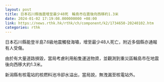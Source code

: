 ```yaml
---
layout: post
title: 日本石川縣強震增至最少48死　輪島市在震後向西移約1.3米
date: 2024-01-02 17:19:08.000000000 +08:00
link: https://news.rthk.hk/rthk/ch/component/k2/1734650-20240102.htm
categories: rthk
---
```


日本石川縣能登半島7.6級地震觸發海嘯，增至最少48人死亡，附近多個縣亦通報有人受傷。

由於有大量道路損毀，當局考慮利用船隻運送物資，並觀測到重災區輪島市在地震後向西移大約1.3米。

新潟縣有核電站的核燃料池冷卻水溢出，當局說，無洩漏至核電站外。
